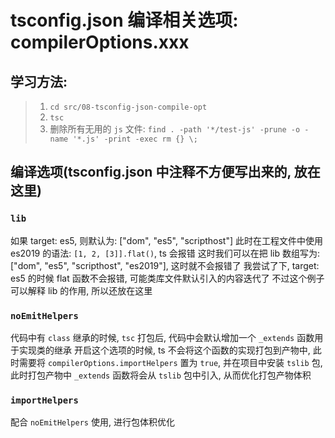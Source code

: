 # tsconfig.json 编译相关选项: compilerOptions.xxx

## 学习方法:

> 1. `cd src/08-tsconfig-json-compile-opt`
> 2. `tsc`
> 3. 删除所有无用的 `js` 文件: `find . -path '*/test-js' -prune -o -name '*.js' -print -exec rm {} \;`

## 编译选项(tsconfig.json 中注释不方便写出来的, 放在这里)

### `lib`
如果 target: es5, 则默认为: ["dom", "es5", "scripthost"]
此时在工程文件中使用 es2019 的语法: `[1, 2, [3]].flat()`, ts 会报错
这时我们可以在把 lib 数组写为: ["dom", "es5", "scripthost", "es2019"], 这时就不会报错了
我尝试了下, target: es5 的时候 flat 函数不会报错, 可能类库文件默认引入的内容迭代了
不过这个例子可以解释 lib 的作用, 所以还放在这里


### `noEmitHelpers`
代码中有 `class` 继承的时候, `tsc` 打包后, 代码中会默认增加一个 `_extends` 函数用于实现类的继承
开启这个选项的时候, ts 不会将这个函数的实现打包到产物中, 此时需要将 `compilerOptions.importHelpers` 置为 `true`,
并在项目中安装 `tslib` 包, 此时打包产物中 `_extends` 函数将会从 `tslib` 包中引入, 从而优化打包产物体积

### `importHelpers`
配合 `noEmitHelpers` 使用, 进行包体积优化
